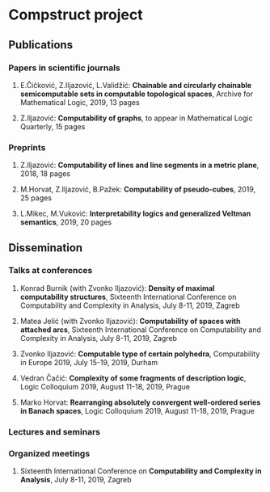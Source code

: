 # Compstruct project

## Publications

### Papers in scientific journals

1. E.Čičković, Z.Iljazović, L.Validžić: **Chainable and circularly chainable semicomputable sets in computable topological spaces**, Archive for Mathematical Logic, 2019, 13 pages

2. Z.Iljazović: **Computability of graphs**, to appear in Mathematical Logic Quarterly, 15 pages

### Preprints

1. Z.Iljazović: **Computability of lines and line segments in a metric plane**, 2018, 18 pages

2. M.Horvat, Z.Iljazović, B.Pažek: **Computability of pseudo-cubes**, 2019, 25 pages

3. L.Mikec, M.Vuković: **Interpretability logics and generalized Veltman semantics**, 2019, 20 pages

## Dissemination

### Talks at conferences

1. Konrad Burnik (with Zvonko Iljazović): **Density of maximal computability structures**, Sixteenth International Conference on Computability and Complexity in Analysis, July 8-11,  2019, Zagreb

2. Matea Jelić (with Zvonko Iljazović): **Computability of spaces with attached arcs**, Sixteenth International Conference on Computability and Complexity in Analysis, July 8-11, 2019, Zagreb

3. Zvonko Iljazović: **Computable type of certain polyhedra**, Computability in Europe 2019, July 15-19, 2019, Durham

4. Vedran Čačić: **Complexity of some fragments of description logic**, Logic Colloquium 2019, August 11-18, 2019, Prague

5. Marko Horvat: **Rearranging absolutely convergent well-ordered series in Banach spaces**, Logic Colloquium 2019, August 11-18, 2019, Prague

### Lectures and seminars


### Organized meetings

1. Sixteenth International Conference on **Computability and Complexity in Analysis**, July 8-11, 2019, Zagreb

